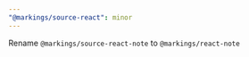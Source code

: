 ```yaml
---
"@markings/source-react": minor
---
```


Rename `@markings/source-react-note` to `@markings/react-note`

